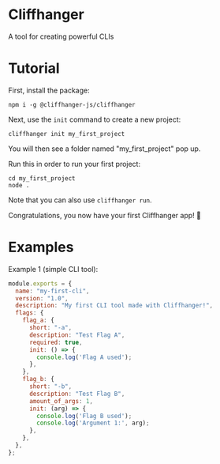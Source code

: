 # Cliffhanger
A tool for creating powerful CLIs

# Tutorial
First, install the package:
```
npm i -g @cliffhanger-js/cliffhanger
```

Next, use the `init` command to create a new project:
```
cliffhanger init my_first_project
```

You will then see a folder named "my_first_project" pop up.

Run this in order to run your first project:
```
cd my_first_project
node .
```

Note that you can also use `cliffhanger run`.

Congratulations, you now have your first Cliffhanger app! 🥳

# Examples
Example 1 (simple CLI tool):
```js
module.exports = {
  name: "my-first-cli",
  version: "1.0",
  description: "My first CLI tool made with Cliffhanger!",
  flags: {
    flag_a: {
      short: "-a",
      description: "Test Flag A",
      required: true,
      init: () => {
        console.log('Flag A used');
      },
    },
    flag_b: {
      short: "-b",
      description: "Test Flag B",
      amount_of_args: 1,
      init: (arg) => {
        console.log('Flag B used');
        console.log('Argument 1:', arg);
      },
    },
  },
};
```
